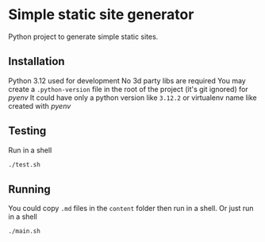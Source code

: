 # Simple static site generator

Python project to generate simple static sites.

## Installation

Python 3.12 used for development
No 3d party libs are required
You may create a `.python-version` file in the root of the project (it's git ignored) for *pyenv*
It could have only a python version like `3.12.2` or virtualenv name like created with *pyenv*

## Testing

Run in a shell

```sh
./test.sh
```

## Running

You could copy `.md` files in the `content` folder then run in a shell. Or just run in a shell

```sh
./main.sh
```
